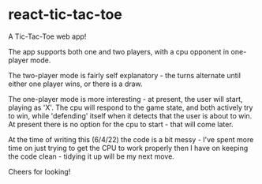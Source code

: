 # react-tic-tac-toe

A Tic-Tac-Toe web app!

The app supports both one and two players, with a cpu opponent in one-player mode.

The two-player mode is fairly self explanatory - the turns alternate until either one player wins, or there is a draw.

The one-player mode is more interesting - at present, the user will start, playing as 'X'. The cpu will respond to the game state, and both actively try to win, while 'defending' itself when it detects that the user is about to win. At present there is no option for the cpu to start - that will come later.

At the time of writing this (6/4/22) the code is a bit messy - I've spent more time on just trying to get the CPU to work properly then I have on keeping the code clean - tidying it up will be my next move.

Cheers for looking!
